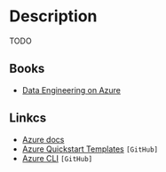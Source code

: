 # Description

TODO


## Books

- [Data Engineering on Azure](https://www.manning.com/books/data-engineering-on-azure)


## Linkcs

- [Azure docs](https://docs.microsoft.com/en-us/azure/?product=featured)
- [Azure Quickstart Templates](https://github.com/Azure/azure-quickstart-templates) `[GitHub]`
- [Azure CLI](https://github.com/Azure/azure-cli) `[GitHub]`
